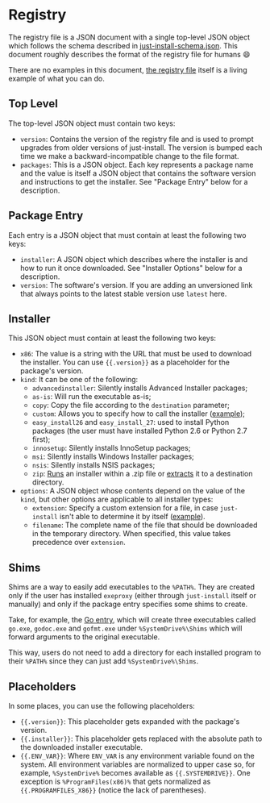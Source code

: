 Registry
========

The registry file is a JSON document with a single top-level JSON object which follows the schema
described in [just-install-schema.json](../just-install-schema.json). This document roughly describes
the format of the registry file for humans :smile:

There are no examples in this document, [the registry file](http://registry.just-install.it) itself is a living example of what you can
do.


## Top Level

The top-level JSON object must contain two keys:

* `version`: Contains the version of the registry file and is used to prompt upgrades from older
  versions of just-install. The version is bumped each time we make a backward-incompatible change
  to the file format.
* `packages`: This is a JSON object. Each key represents a package name and the value is itself a
  JSON object that contains the software version and instructions to get the installer. See "Package
  Entry" below for a description.


## Package Entry

Each entry is a JSON object that must contain at least the following two keys:

* `installer`: A JSON object which describes where the installer is and how to run it once
  downloaded. See "Installer Options" below for a description.
* `version`: The software's version. If you are adding an unversioned link that always points to the
  latest stable version use `latest` here.


## Installer

This JSON object must contain at least the following two keys:

* `x86`: The value is a string with the URL that must be used to download the installer. You can use
  `{{.version}}` as a placeholder for the package's version.
* `kind`: It can be one of the following:
  - `advancedinstaller`: Silently installs Advanced Installer packages;
  - `as-is`: Will run the executable as-is;
  - `copy`: Copy the file according to the `destination` parameter;
  - `custom`: Allows you to specify how to call the installer
    ([example](https://github.com/just-install/just-install/blob/18876192c5ed7f24a3acaa34524d3680ec17da3e/just-install.json#L79-L101));
  - `easy_install26` and `easy_install_27`: used to install Python packages (the user must have
    installed Python 2.6 or Python 2.7 first);
  - `innosetup`: Silently installs InnoSetup packages;
  - `msi`: Silently installs Windows Installer packages;
  - `nsis`: Silently installs NSIS packages;
  - `zip`: [Runs](https://github.com/just-install/just-install/blob/18876192c5ed7f24a3acaa34524d3680ec17da3e/just-install.json#L66-L78)
    an installer within a .zip file or [extracts](https://github.com/just-install/just-install/blob/18876192c5ed7f24a3acaa34524d3680ec17da3e/just-install.json#L216-L231)
    it to a destination directory.
* `options`: A JSON object whose contents depend on the value of the `kind`, but other options are
  applicable to all installer types:
  - `extension`: Specify a custom extension for a file, in case `just-install` isn't able to
    determine it by itself ([example](https://github.com/just-install/just-install/blob/0a90135b8aaa4bdae65c63949673e57eed049294/just-install.json#L195-L208)).
  - `filename`: The complete name of the file that should be downloaded in the temporary
    directory. When specified, this value takes precedence over `extension`.

## Shims

Shims are a way to easily add executables to the `%PATH%`. They are created only if the user has
installed `exeproxy` (either through `just-install` itself or manually) and only if the package
entry specifies some shims to create.

Take, for example, the
[Go entry](https://github.com/just-install/just-install/blob/18876192c5ed7f24a3acaa34524d3680ec17da3e/just-install.json#L336-L350), which will create three executables called `go.exe`, `godoc.exe` and `gofmt.exe`
under `%SystemDrive%\Shims` which will forward arguments to the original executable.

This way, users do not need to add a directory for each installed program to their `%PATH%` since
they can just add `%SystemDrive%\Shims`.


## Placeholders

In some places, you can use the following placeholders:

* `{{.version}}`: This placeholder gets expanded with the package's version.
* `{{.installer}}`: This placeholder gets replaced with the absolute path to the downloaded
  installer executable.
* `{{.ENV_VAR}}`: Where `ENV_VAR` is any environment variable found on the system. All environment
  variables are normalized to upper case so, for example, `%SystemDrive%` becomes available as
  `{{.SYSTEMDRIVE}}`. One exception is `%ProgramFiles(x86)%` that gets normalized as
  `{{.PROGRAMFILES_X86}}` (notice the lack of parentheses).
